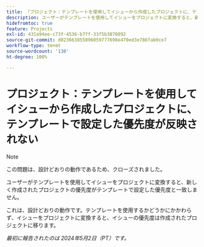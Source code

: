 ```yaml
---
title: 「プロジェクト：テンプレートを使用してイシューから作成したプロジェクトに、テンプレートで設定した優先度が反映されない」
description: ユーザーがテンプレートを使用してイシューをプロジェクトに変換すると、新しく作成されたプロジェクトの優先度がテンプレートで設定した優先度と一致しません。
hidefromtoc: true
feature: Projects
exl-id: 431a94ee-c73f-4536-b7ff-33f5b3870892
source-git-commit: d023663855896059777698e470ed3e786fab0ce7
workflow-type: tm+mt
source-wordcount: '130'
ht-degree: 100%

---
```


# プロジェクト：テンプレートを使用してイシューから作成したプロジェクトに、テンプレートで設定した優先度が反映されない

>[!NOTE]
>
>この問題は、設計どおりの動作であるため、クローズされました。

ユーザーがテンプレートを使用してイシューをプロジェクトに変換すると、新しく作成されたプロジェクトの優先度がテンプレートで設定した優先度と一致しません。

これは、設計どおりの動作です。テンプレートを使用するかどうかにかかわらず、イシューをプロジェクトに変換すると、イシューの優先度は作成されたプロジェクトに移ります。

_最初に報告されたのは 2024年5月2日（PT）です。_
